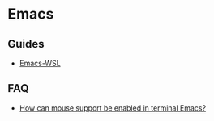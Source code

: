 Emacs
=====

Guides
------

* [Emacs-WSL](https://github.com/hubisan/emacs-wsl "Guide and script for installing Emacs with the Windows Subsystem for Linux on Windows 10 using Ubuntu 20.04 LTS")


FAQ
---

* [How can mouse support be enabled in terminal Emacs?](https://unix.stackexchange.com/a/406519)
